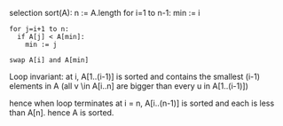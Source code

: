 selection sort(A):
  n := A.length
  for i=1 to n-1:
    min := i

    for j=i+1 to n:
      if A[j] < A[min]:
        min := j

    swap A[i] and A[min]


Loop invariant: at i, A[1..(i-1)] is sorted and contains the smallest (i-1) elements in A (all v \in A[i..n] are bigger than every u in A[1..(i-1)])

hence when loop terminates at i = n, A[i..(n-1)] is sorted and each is less than A[n]. hence A is sorted.

      
